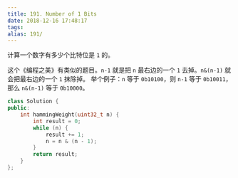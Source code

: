 ```yaml
---
title: 191. Number of 1 Bits
date: 2018-12-16 17:48:17
tags:
alias: 191/
---
```


计算一个数字有多少个比特位是 `1` 的。

<!--more-->

这个《编程之美》有类似的题目。`n-1` 就是把 `n` 最右边的一个 `1` 去掉。`n&(n-1)` 就会把最右边的一个 `1` 抹除掉。
举个例子：`n` 等于 `0b10100`，则 `n-1` 等于 `0b10011`，那么 `n&(n-1)` 等于 `0b10000`。

```cpp
class Solution {
public:
    int hammingWeight(uint32_t n) {
        int result = 0;
        while (n) {
            result += 1;
            n = n & (n - 1);
        }
        return result;
    }
};
```
